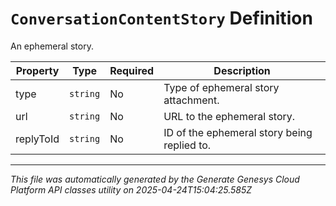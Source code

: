 # `ConversationContentStory` Definition

An ephemeral story.

| Property | Type | Required | Description |
|----------|------|----------|-------------|
| type | `string` | No | Type of ephemeral story attachment. |
| url | `string` | No | URL to the ephemeral story. |
| replyToId | `string` | No | ID of the ephemeral story being replied to. |

---

*This file was automatically generated by the Generate Genesys Cloud Platform API classes utility on 2025-04-24T15:04:25.585Z*